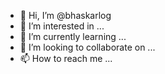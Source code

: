 - 👋 Hi, I’m @bhaskarlog
- 👀 I’m interested in ...
- 🌱 I’m currently learning ...
- 💞️ I’m looking to collaborate on ...
- 📫 How to reach me ...

<!---
bhaskarlog/bhaskarlog is a ✨ special ✨ repository because its `README.md` (this file) appears on your GitHub profile.
You can click the Preview link to take a look at your changes.
--->
